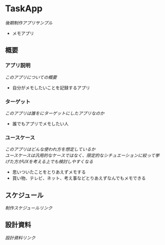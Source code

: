 # TaskApp
_後期制作アプリサンプル_

- メモアプリ

## 概要
### アプリ説明
_このアプリについての概要_

- 自分がメモしたいことを記録するアプリ

### ターゲット
_このアプリは誰をにターゲットにしたアプリなのか_

- 誰でもアプリでメモしたい人

### ユースケース
_このアプリはどんな使われ方を想定しているか_  
_ユースケースは汎用的なケースではなく、限定的なシチュエーションに絞って挙げた方がUXを考える上でも検討しやすくなる_

- 思いついたことをとりあえずメモする
- 買い物、テレビ、ネット、考え事などとりあえずなんでもメモできる

## スケジュール
_制作スケジュールリンク_

## 設計資料
_設計資料リンク_
